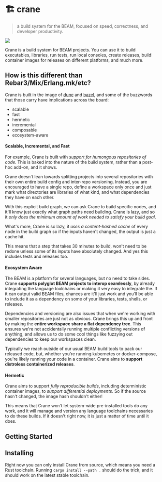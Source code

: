 # :building_construction: crane
> a build system for the BEAM, focused on speed, correctness, and developer
> productivity.

<img src="https://external-content.duckduckgo.com/iu/?u=https%3A%2F%2Fi.pinimg.com%2Foriginals%2Fb9%2F3d%2Fb5%2Fb93db5e965fb69dddf7e672ed5f74395.jpg&f=1&nofb=1" />

Crane is a build system for BEAM projects. You can use it to build executables,
libraries, run tests, run local consoles, create releases, build container
images for releases on different platforms, and much more.

## How is this different than Rebar3/Mix/Erlang.mk/etc?

Crane is built in the image of [dune](https://dune.build) and
[bazel](https://bazel.build), and some of the buzzwords that those carry have
implications across the board:

* scalable
* fast
* hermetic
* incremental
* composable
* ecosystem-aware

#### Scalable, Incremental, and Fast

For example, Crane is built with *support for humongous repositories of code*.
This is baked into the nature of the build system, rather than a post-hoc
add-on, and it shows.

Crane doesn't lean towards splitting projects into several repositories with
their own entire build config and inter-repo versioning. Instead, you are
encouraged to have a single repo, define a workspace only once and just mark
what directories are libraries of what kind, and what dependencies they have on
each other.

With this explicit build graph, we can ask Crane to build specific nodes, and
it'll know just exactly what graph paths need building. Crane is lazy, and so
it *only does the minimum amount of work needed to satisfy your build goal*.

What's more, Crane is so lazy, it *uses a content-hashed cache* of every node
in the build graph so if the inputs haven't changed, the output is just a cache
hit.

This means that a step that takes 30 minutes to build, won't need to be redone
unless some of its inputs have absolutely changed. And yes this includes tests
and releases too.

#### Ecosystem Aware

The BEAM is a platform for several languages, but no need to take sides. Crane
**supports polyglot BEAM projects to interop seamlessly**, by already
integrating the language toolchains or making it very easy to integrate the. If
it can output valid BEAM files, chances are it'll just work and you'll be able
to include it as a dependency on some of your libraries, tests, shells, or
releases.

Dependencies and versioning are also issues that when we're working with
smaller repositories are just not as obvious. Crane brings this up and front by
making the **entire workspace share a flat dependency tree**. This ensures
we're not accidentally running multiple conflicting versions of anything, and
allows us to do some cool things like fuzzying out dependencies to keep our
workspaces clean.

Typically we reach outside of our usual BEAM build tools to pack our released
code, but, whether you're running kubernetes or docker-compose, you're likely
running your code in a container. Crane aims to **support distroless
containerized releases**.

#### Hermetic

Crane aims to support *fully reproducible builds*, including deterministic
container images, to *support differential deployments*. So if the source
hasn't changed, the image hash shouldn't either!

This means that Crane won't let system-wide pre-installed tools do any work,
and it will manage and version any language toolchains necessaries to do these
builds. If it doesn't right now, it is just a matter of time until it does.

## Getting Started

## Installing

Right now you can only install Crane from source, which means you need a Rust
toolchain. Running `cargo install --path .` should do the trick, and it should
work on the latest stable toolchain.
